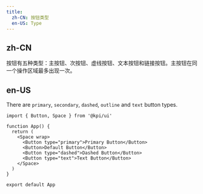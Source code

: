 ```yaml
---
title: 
  zh-CN: 按钮类型
  en-US: Type
---
```


## zh-CN

按钮有五种类型：主按钮、次按钮、虚线按钮、文本按钮和链接按钮。主按钮在同一个操作区域最多出现一次。

## en-US

There are `primary`, `secondary`, `dashed`, `outline` and `text` button types.

```tsx
import { Button, Space } from '@kpi/ui'

function App() {
  return (
    <Space wrap>
      <Button type="primary">Primary Button</Button>
      <Button>Default Button</Button>
      <Button type="dashed">Dashed Button</Button>
      <Button type="text">Text Button</Button>
    </Space>
  )
}

export default App
```

